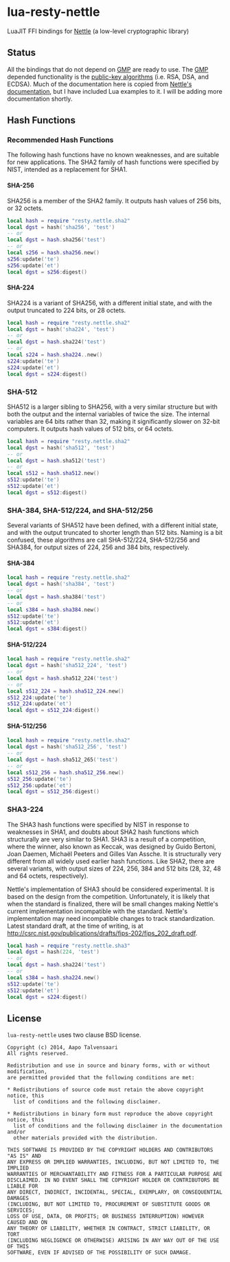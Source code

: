 # lua-resty-nettle

LuaJIT FFI bindings for [Nettle](http://www.lysator.liu.se/~nisse/nettle/nettle.html) (a low-level cryptographic library)

## Status

All the bindings that do not depend on [GMP](https://gmplib.org/) are ready to use. The [GMP](https://gmplib.org/) depended functionality is the [public-key algorithms](http://www.lysator.liu.se/~nisse/nettle/nettle.html#Public_002dkey-algorithms) (i.e. RSA, DSA, and ECDSA). Much of the documentation here is copied from [Nettle's documentation](http://www.lysator.liu.se/~nisse/nettle/nettle.html), but I have included Lua examples to it. I will be adding more documentation shortly.

## Hash Functions

### Recommended Hash Functions

The following hash functions have no known weaknesses, and are suitable for new applications. The SHA2 family of hash functions were specified by NIST, intended as a replacement for SHA1.

#### SHA-256

SHA256 is a member of the SHA2 family. It outputs hash values of 256 bits, or 32 octets.

```lua
local hash = require "resty.nettle.sha2"
local dgst = hash('sha256', 'test')
-- or
local dgst = hash.sha256('test')
-- or
local s256 = hash.sha256.new()
s256:update('te')
s256:update('et')
local dgst = s256:digest()
```

#### SHA-224

SHA224 is a variant of SHA256, with a different initial state, and with the output truncated to 224 bits, or 28 octets.

```lua
local hash = require "resty.nettle.sha2"
local dgst = hash('sha224', 'test')
-- or
local dgst = hash.sha224('test')
-- or
local s224 = hash.sha224..new()
s224:update('te')
s224:update('et')
local dgst = s224:digest()
```

### SHA-512

SHA512 is a larger sibling to SHA256, with a very similar structure but with both the output and the internal variables of twice the size. The internal variables are 64 bits rather than 32, making it significantly slower on 32-bit computers. It outputs hash values of 512 bits, or 64 octets.

```lua
local hash = require "resty.nettle.sha2"
local dgst = hash('sha512', 'test')
-- or
local dgst = hash.sha512('test')
-- or
local s512 = hash.sha512.new()
s512:update('te')
s512:update('et')
local dgst = s512:digest()
```

### SHA-384, SHA-512/224,  and SHA-512/256

Several variants of SHA512 have been defined, with a different initial state, and with the output truncated to shorter length than 512 bits. Naming is a bit confused, these algorithms are call SHA-512/224, SHA-512/256 and SHA384, for output sizes of 224, 256 and 384 bits, respectively. 

#### SHA-384

```lua
local hash = require "resty.nettle.sha2"
local dgst = hash('sha384', 'test')
-- or
local dgst = hash.sha384('test')
-- or
local s384 = hash.sha384.new()
s512:update('te')
s512:update('et')
local dgst = s384:digest()
```

#### SHA-512/224

```lua
local hash = require "resty.nettle.sha2"
local dgst = hash('sha512_224', 'test')
-- or
local dgst = hash.sha512_224('test')
-- or
local s512_224 = hash.sha512_224.new()
s512_224:update('te')
s512_224:update('et')
local dgst = s512_224:digest()
```

#### SHA-512/256

```lua
local hash = require "resty.nettle.sha2"
local dgst = hash('sha512_256', 'test')
-- or
local dgst = hash.sha512_265('test')
-- or
local s512_256 = hash.sha512_256.new()
s512_256:update('te')
s512_256:update('et')
local dgst = s512_256:digest()
```

### SHA3-224

The SHA3 hash functions were specified by NIST in response to weaknesses in SHA1, and doubts about SHA2 hash functions which structurally are very similar to SHA1. SHA3 is a result of a competition, where the winner, also known as Keccak, was designed by Guido Bertoni, Joan Daemen, Michaël Peeters and Gilles Van Assche. It is structurally very different from all widely used earlier hash functions. Like SHA2, there are several variants, with output sizes of 224, 256, 384 and 512 bits (28, 32, 48 and 64 octets, respectively).

Nettle's implementation of SHA3 should be considered experimental. It is based on the design from the competition. Unfortunately, it is likely that when the standard is finalized, there will be small changes making Nettle's current implementation incompatible with the standard. Nettle's implementation may need incompatible changes to track standardization. Latest standard draft, at the time of writing, is at http://csrc.nist.gov/publications/drafts/fips-202/fips_202_draft.pdf.

```lua
local hash = require "resty.nettle.sha3"
local dgst = hash(224, 'test')
-- or
local dgst = hash.sha224('test')
-- or
local s384 = hash.sha224.new()
s512:update('te')
s512:update('et')
local dgst = s224:digest()
```



## License

`lua-resty-nettle` uses two clause BSD license.

```
Copyright (c) 2014, Aapo Talvensaari
All rights reserved.

Redistribution and use in source and binary forms, with or without modification,
are permitted provided that the following conditions are met:

* Redistributions of source code must retain the above copyright notice, this
  list of conditions and the following disclaimer.

* Redistributions in binary form must reproduce the above copyright notice, this
  list of conditions and the following disclaimer in the documentation and/or
  other materials provided with the distribution.

THIS SOFTWARE IS PROVIDED BY THE COPYRIGHT HOLDERS AND CONTRIBUTORS "AS IS" AND
ANY EXPRESS OR IMPLIED WARRANTIES, INCLUDING, BUT NOT LIMITED TO, THE IMPLIED
WARRANTIES OF MERCHANTABILITY AND FITNESS FOR A PARTICULAR PURPOSE ARE
DISCLAIMED. IN NO EVENT SHALL THE COPYRIGHT HOLDER OR CONTRIBUTORS BE LIABLE FOR
ANY DIRECT, INDIRECT, INCIDENTAL, SPECIAL, EXEMPLARY, OR CONSEQUENTIAL DAMAGES
(INCLUDING, BUT NOT LIMITED TO, PROCUREMENT OF SUBSTITUTE GOODS OR SERVICES;
LOSS OF USE, DATA, OR PROFITS; OR BUSINESS INTERRUPTION) HOWEVER CAUSED AND ON
ANY THEORY OF LIABILITY, WHETHER IN CONTRACT, STRICT LIABILITY, OR TORT
(INCLUDING NEGLIGENCE OR OTHERWISE) ARISING IN ANY WAY OUT OF THE USE OF THIS
SOFTWARE, EVEN IF ADVISED OF THE POSSIBILITY OF SUCH DAMAGE.
```
